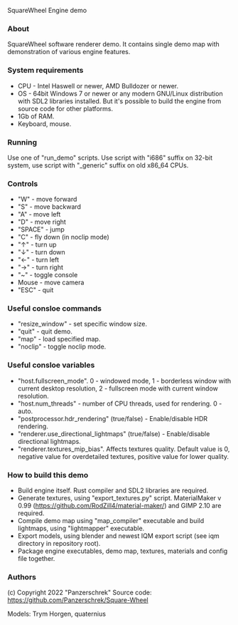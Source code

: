 SquareWheel Engine demo

### About

SquareWheel software renderer demo.
It contains single demo map with demonstration of various engine features.


### System requirements

* CPU  - Intel Haswell or newer, AMD Bulldozer or newer.
* OS - 64bit Windows 7 or newer or any modern GNU/Linux distribution with SDL2 libraries installed. But it's possible to build the engine from source code for other platforms.
* 1Gb of RAM.
* Keyboard, mouse.


### Running

Use one of "run_demo" scripts.
Use script with "i686" suffix on 32-bit system, use script with "_generic" suffix on old x86_64 CPUs.


### Controls

* "W" - move forward
* "S" - move backward
* "A" - move left
* "D" - move right
* "SPACE" - jump
* "C" - fly down (in noclip mode)
* "↑" - turn up
* "↓" - turn down
* "←" - turn left
* "→" - turn right
* "~" - toggle console
* Mouse - move camera
* "ESC" - quit


### Useful consloe commands

* "resize_window" - set specific window size.
* "quit" - quit demo.
* "map" - load specified map.
* "noclip" - toggle noclip mode.


### Useful consloe variables

* "host.fullscreen_mode". 0 - windowed mode, 1 - borderless window with current desktop resolution, 2 - fullscreen mode with current window resolution.
* "host.num_threads" - number of CPU threads, used for rendering. 0 - auto.
* "postprocessor.hdr_rendering" (true/false) - Enable/disable HDR rendering.
* "renderer.use_directional_lightmaps" (true/false) - Enable/disable directional lightmaps.
* "renderer.textures_mip_bias". Affects textures quality. Default value is 0, negative value for overdetailed textures, positive value for lower quality.


### How to build this demo

* Build engine itself. Rust compiler and SDL2 libraries are required.
* Generate textures, using "export_textures.py" script. MaterialMaker v 0.99 (https://github.com/RodZill4/material-maker/) and GIMP 2.10 are required.
* Compile demo map using "map_compiler" executable and build lightmaps, using "lightmapper" executable.
* Export models, using blender and newest IQM export script (see iqm directory in repository root).
* Package engine executables, demo map, textures, materials and config file together.


### Authors

(c) Copyright 2022 "Panzerschrek"
Source code: https://github.com/Panzerschrek/Square-Wheel

Models: Trym Horgen, quaternius
